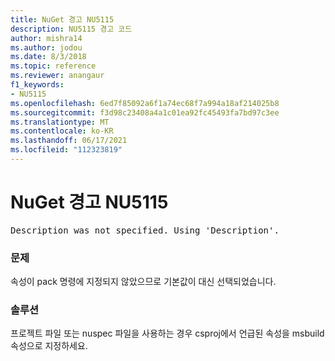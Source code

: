 ```yaml
---
title: NuGet 경고 NU5115
description: NU5115 경고 코드
author: mishra14
ms.author: jodou
ms.date: 8/3/2018
ms.topic: reference
ms.reviewer: anangaur
f1_keywords:
- NU5115
ms.openlocfilehash: 6ed7f85092a6f1a74ec68f7a994a18af214025b8
ms.sourcegitcommit: f3d98c23408a4a1c01ea92fc45493fa7bd97c3ee
ms.translationtype: MT
ms.contentlocale: ko-KR
ms.lasthandoff: 06/17/2021
ms.locfileid: "112323819"
---
```

# <a name="nuget-warning-nu5115"></a>NuGet 경고 NU5115
<pre>Description was not specified. Using 'Description'.</pre>

### <a name="issue"></a>문제

속성이 pack 명령에 지정되지 않았으므로 기본값이 대신 선택되었습니다.


### <a name="solution"></a>솔루션

프로젝트 파일 또는 nuspec 파일을 사용하는 경우 csproj에서 언급된 속성을 msbuild 속성으로 지정하세요.


